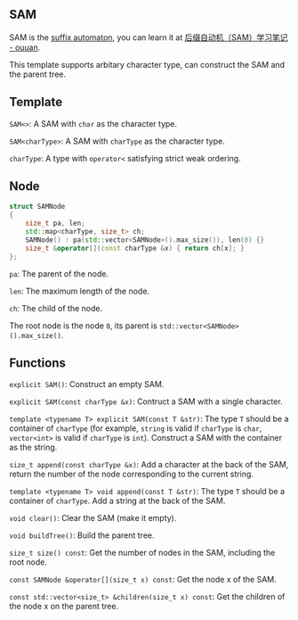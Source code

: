 ## SAM

SAM is the [suffix automaton](https://en.wikipedia.org/wiki/Suffix_automaton), you can learn it at [后缀自动机（SAM）学习笔记 - ouuan](https://ouuan.github.io/post/%E5%90%8E%E7%BC%80%E8%87%AA%E5%8A%A8%E6%9C%BAsam%E5%AD%A6%E4%B9%A0%E7%AC%94%E8%AE%B0/).

This template supports arbitary character type, can construct the SAM and the parent tree.

## Template

`SAM<>`: A SAM with `char` as the character type.

`SAM<charType>`: A SAM with `charType` as the character type.

`charType`: A type with `operator<` satisfying strict weak ordering.

## Node

```cpp
struct SAMNode
{
    size_t pa, len;
    std::map<charType, size_t> ch;
    SAMNode() : pa(std::vector<SAMNode>().max_size()), len(0) {}
    size_t &operator[](const charType &x) { return ch[x]; }
};
```

`pa`: The parent of the node.

`len`: The maximum length of the node.

`ch`: The child of the node.

The root node is the node `0`, its parent is `std::vector<SAMNode>().max_size()`.

## Functions

`explicit SAM()`: Construct an empty SAM.

`explicit SAM(const charType &x)`: Contruct a SAM with a single character.

`template <typename T> explicit SAM(const T &str)`: The type `T` should be a container of `charType` (for example, `string` is valid if `charType` is `char`, `vector<int>` is valid if `charType` is `int`). Construct a SAM with the container as the string.

`size_t append(const charType &x)`: Add a character at the back of the SAM, return the number of the node corresponding to the current string.

`template <typename T> void append(const T &str)`: The type `T` should be a container of `charType`. Add a string at the back of the SAM.

`void clear()`: Clear the SAM (make it empty).

`void buildTree()`: Build the parent tree.

`size_t size() const`: Get the number of nodes in the SAM, including the root node.

`const SAMNode &operator[](size_t x) const`: Get the node x of the SAM.

`const std::vector<size_t> &children(size_t x) const`: Get the children of the node x on the parent tree.
